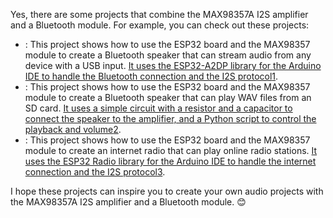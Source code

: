 Yes, there are some projects that combine the MAX98357A I2S amplifier and a Bluetooth module. For example, you can check out these projects:

- : This project shows how to use the ESP32 board and the MAX98357 module to create a Bluetooth speaker that can stream audio from any device with a USB input. [It uses the ESP32-A2DP library for the Arduino IDE to handle the Bluetooth connection and the I2S protocol](https://www.youtube.com/watch?v=24pk28oqVQI)[1](https://www.youtube.com/watch?v=24pk28oqVQI).
- : This project shows how to use the ESP32 board and the MAX98357 module to create a Bluetooth speaker that can play WAV files from an SD card. [It uses a simple circuit with a resistor and a capacitor to connect the speaker to the amplifier, and a Python script to control the playback and volume](https://www.electroniclinic.com/bluetooth-speaker-using-esp32-and-max98357-i2s-digital-amplifier/)[2](https://www.electroniclinic.com/bluetooth-speaker-using-esp32-and-max98357-i2s-digital-amplifier/).
- : This project shows how to use the ESP32 board and the MAX98357 module to create an internet radio that can play online radio stations. [It uses the ESP32 Radio library for the Arduino IDE to handle the internet connection and the I2S protocol](https://circuitdigest.com/microcontroller-projects/esp32-based-internet-radio-using-max98357a-i2s-amplifier-board)[3](https://circuitdigest.com/microcontroller-projects/esp32-based-internet-radio-using-max98357a-i2s-amplifier-board).

I hope these projects can inspire you to create your own audio projects with the MAX98357A I2S amplifier and a Bluetooth module. 😊
